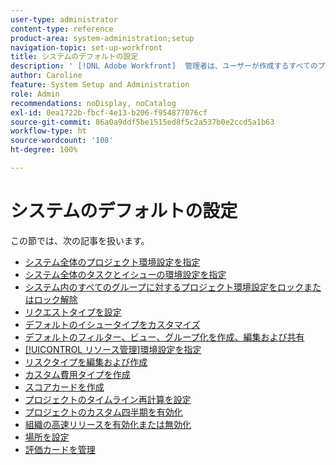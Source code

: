 ```yaml
---
user-type: administrator
content-type: reference
product-area: system-administration;setup
navigation-topic: set-up-workfront
title: システムのデフォルトの設定
description: ' [!DNL Adobe Workfront]  管理者は、ユーザーが作成するすべてのプロジェクトの環境設定など、システムのデフォルトを設定できます。'
author: Caroline
feature: System Setup and Administration
role: Admin
recommendations: noDisplay, noCatalog
exl-id: 0ea1722b-fbcf-4e13-b206-f954877076cf
source-git-commit: 86a0a9ddf5be1515ed8f5c2a537b0e2ccd5a1b63
workflow-type: ht
source-wordcount: '108'
ht-degree: 100%

---
```


# システムのデフォルトの設定

この節では、次の記事を扱います。

* [システム全体のプロジェクト環境設定を指定](../../../administration-and-setup/set-up-workfront/configure-system-defaults/set-project-preferences.md)
* [システム全体のタスクとイシューの環境設定を指定](../../../administration-and-setup/set-up-workfront/configure-system-defaults/set-task-issue-preferences.md)
* [システム内のすべてのグループに対するプロジェクト環境設定をロックまたはロック解除](../../../administration-and-setup/set-up-workfront/configure-system-defaults/lock-or-unlock-project-preferences-for-groups-system.md)
* [リクエストタイプを設定](../../../administration-and-setup/set-up-workfront/configure-system-defaults/configure-request-types.md)
* [デフォルトのイシュータイプをカスタマイズ](../../../administration-and-setup/set-up-workfront/configure-system-defaults/customize-default-issue-types.md)
* [デフォルトのフィルター、ビュー、グループ化を作成、編集および共有](../../../administration-and-setup/set-up-workfront/configure-system-defaults/create-and-share-default-fvgs.md)
* [[!UICONTROL リソース管理]環境設定を指定](../../../administration-and-setup/set-up-workfront/configure-system-defaults/configure-resource-mgmt-preferences.md)
* [リスクタイプを編集および作成](../../../administration-and-setup/set-up-workfront/configure-system-defaults/edit-create-risk-types.md)
* [カスタム費用タイプを作成](../../../administration-and-setup/set-up-workfront/configure-system-defaults/create-custom-expense-types.md)
* [スコアカードを作成](../../../administration-and-setup/set-up-workfront/configure-system-defaults/create-scorecard.md)
* [プロジェクトのタイムライン再計算を設定](../../../administration-and-setup/set-up-workfront/configure-system-defaults/configure-timeline-recalculations-projects.md)
* [プロジェクトのカスタム四半期を有効化](../../../administration-and-setup/set-up-workfront/configure-system-defaults/enable-custom-quarters-projects.md)
* [組織の高速リリースを有効化または無効化](../../../administration-and-setup/set-up-workfront/configure-system-defaults/enable-fast-release-process.md)
* [場所を設定](/help/quicksilver/administration-and-setup/set-up-workfront/configure-system-defaults/configure-locations.md)
* [評価カードを管理](/help/quicksilver/administration-and-setup/set-up-workfront/configure-system-defaults/manage-rate-cards.md)
